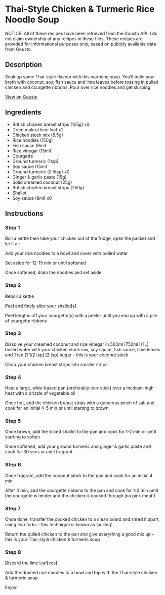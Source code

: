# Thai-Style Chicken & Turmeric Rice Noodle Soup

NOTICE: All of these recipes have been retrieved from the Gousto API. I do not claim ownership of any recipes in these files. These recipes are provided for informational purposes only, based on publicly available data from Gousto.

## Description

Soak up some Thai-style flavour with this warming soup. You’ll build your broth with coconut, soy, fish sauce and lime leaves before tossing in pulled chicken and courgette ribbons. Pour over rice noodles and get slurping.

[View on Gousto](https://www.gousto.co.uk/recipes/cookbook/thai-style-chicken-turmeric-rice-noodle-soup)

## Ingredients

- British chicken breast strips (125g) x0
- Dried makrut lime leaf x2
- Chicken stock mix (5.5g)
- Rice noodles (150g)
- Fish sauce (8ml)
- Rice vinegar (15ml)
- Courgette
- Ground turmeric (1tsp)
- Soy sauce (15ml)
- Ground turmeric (0.5tsp) x0
- Ginger & garlic paste (15g)
- Solid creamed coconut (25g)
- British chicken breast strips (250g)
- Shallot
- Soy sauce (8ml) x0

## Instructions


### Step 1

Boil a kettle then take your chicken out of the fridge, open the packet and let it air

Add your rice noodles to a bowl and cover with boiled water

Set aside for 12-15 min or until softened

Once softened, drain the noodles and set aside


### Step 2

Reboil a kettle

Peel and finely slice your shallot[s]

Peel lengths off your courgette[s]<span class="text-danger"> </span>with a peeler until you end up with a pile of courgette ribbons


### Step 3

Dissolve your creamed coconut and rice vinegar in 500ml <span class="text-purple">[750ml]</span> <span class="text-danger">[1L] </span>boiled water with your chicken stock mix, soy sauce, fish sauce, lime leaves and 1 tsp<span class="text-danger"> <span class="text-purple">[1 1/2 tsp]</span> [2 tsp]</span> sugar – this is your coconut stock

Chop your chicken breast strips into smaller strips


### Step 4

Heat a large, wide-based pan (preferably non-stick) over a medium-high heat with a drizzle of vegetable oil

Once hot, add the chicken breast strips with a generous pinch of salt and cook for an initial 4-5 min or until starting to brown


### Step 5

Once brown, add the sliced shallot to the pan and cook for 1-2 min or until starting to soften

Once softened, add your ground turmeric and ginger & garlic paste and cook for 30 secs or until fragrant


### Step 6

Once fragrant, add the coconut stock to the pan and cook for an initial 4 min

After 4 min, add the courgette ribbons to the pan and cook for 1-2 min until the courgette is tender and the chicken is cooked through (no pink meat!)


### Step 7

Once done, transfer the cooked chicken to a clean board and shred it apart, using two forks - this technique is known as ‘pulling’

Return the pulled chicken to the pan and give everything a good mix up – this is your Thai-style chicken & turmeric soup

### Step 8

Discard the lime leaf[ves]

Add the drained rice noodles to a bowl and top with the Thai-style chicken & turmeric soup

Enjoy!

